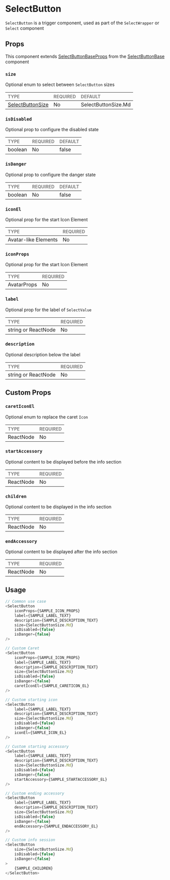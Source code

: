 # SelectButton

`SelectButton` is a trigger component, used as part of the `SelectWrapper` or `Select` component

## Props

This component extends [SelectButtonBaseProps](./foundation/SelectButtonBase.types.ts) from the [SelectButtonBase](./foundation/SelectButtonBase.tsx) component

### `size`

Optional enum to select between `SelectButton` sizes

| <span style="color:gray;font-size:14px">TYPE</span> | <span style="color:gray;font-size:14px">REQUIRED</span> | <span style="color:gray;font-size:14px">DEFAULT</span> |
| :-------------------------------------------------- | :------------------------------------------------------ | :----------------------------------------------------- |
| [SelectButtonSize](./SelectButton.types.ts)                   | No                                                      | SelectButtonSize.Md                                                |

### `isDisabled`

Optional prop to configure the disabled state

| <span style="color:gray;font-size:14px">TYPE</span> | <span style="color:gray;font-size:14px">REQUIRED</span> | <span style="color:gray;font-size:14px">DEFAULT</span> |
| :-------------------------------------------------- | :------------------------------------------------------ | :----------------------------------------------------- |
| boolean                                         | No                                                      | false                                                |

### `isDanger`

Optional prop to configure the danger state

| <span style="color:gray;font-size:14px">TYPE</span> | <span style="color:gray;font-size:14px">REQUIRED</span> | <span style="color:gray;font-size:14px">DEFAULT</span> |
| :-------------------------------------------------- | :------------------------------------------------------ | :----------------------------------------------------- |
| boolean                                         | No                                                      | false                                                |

### `iconEl`

Optional prop for the start Icon Element

| <span style="color:gray;font-size:14px">TYPE</span> | <span style="color:gray;font-size:14px">REQUIRED</span> |
| :-------------------------------------------------- | :------------------------------------------------------ |
| Avatar-like Elements                                              | No                                                     |

### `iconProps`

Optional prop for the start Icon Element

| <span style="color:gray;font-size:14px">TYPE</span> | <span style="color:gray;font-size:14px">REQUIRED</span> |
| :-------------------------------------------------- | :------------------------------------------------------ |
| AvatarProps                                              | No                                                     |

### `label`

Optional prop for the label of `SelectValue`

| <span style="color:gray;font-size:14px">TYPE</span> | <span style="color:gray;font-size:14px">REQUIRED</span> |
| :-------------------------------------------------- | :------------------------------------------------------ |
| string or ReactNode                                              | No                                                     |

### `description`

Optional description below the label

| <span style="color:gray;font-size:14px">TYPE</span> | <span style="color:gray;font-size:14px">REQUIRED</span> |
| :-------------------------------------------------- | :------------------------------------------------------ |
| string or ReactNode                                              | No                                                     |

## Custom Props

### `caretIconEl`

Optional enum to replace the caret `Icon`

| <span style="color:gray;font-size:14px">TYPE</span> | <span style="color:gray;font-size:14px">REQUIRED</span> |
| :-------------------------------------------------- | :------------------------------------------------------ |
| ReactNode                                              | No                                                     |

### `startAccessory`

Optional content to be displayed before the info section

| <span style="color:gray;font-size:14px">TYPE</span> | <span style="color:gray;font-size:14px">REQUIRED</span> |
| :-------------------------------------------------- | :------------------------------------------------------ |
| ReactNode                                              | No                                                     |

### `children`

Optional content to be displayed in the info section

| <span style="color:gray;font-size:14px">TYPE</span> | <span style="color:gray;font-size:14px">REQUIRED</span> |
| :-------------------------------------------------- | :------------------------------------------------------ |
| ReactNode                                              | No                                                     |

### `endAccessory`

Optional content to be displayed after the info section

| <span style="color:gray;font-size:14px">TYPE</span> | <span style="color:gray;font-size:14px">REQUIRED</span> |
| :-------------------------------------------------- | :------------------------------------------------------ |
| ReactNode                                              | No                                                     |

## Usage

```javascript
// Common use case
<SelectButton 
    iconProps={SAMPLE_ICON_PROPS}
    label={SAMPLE_LABEL_TEXT}
    description={SAMPLE_DESCRIPTION_TEXT}
    size={SelectButtonSize.Md}
    isDisabled={false}
    isDanger={false}
/>

// Custom Caret
<SelectButton 
    iconProps={SAMPLE_ICON_PROPS}
    label={SAMPLE_LABEL_TEXT}
    description={SAMPLE_DESCRIPTION_TEXT}
    size={SelectButtonSize.Md}
    isDisabled={false}
    isDanger={false}
    caretIconEl={SAMPLE_CARETICON_EL}
/>

// Custom starting icon
<SelectButton 
    label={SAMPLE_LABEL_TEXT}
    description={SAMPLE_DESCRIPTION_TEXT}
    size={SelectButtonSize.Md}
    isDisabled={false}
    isDanger={false}
    iconEl={SAMPLE_ICON_EL}
/>

// Custom starting accessory
<SelectButton 
    label={SAMPLE_LABEL_TEXT}
    description={SAMPLE_DESCRIPTION_TEXT}
    size={SelectButtonSize.Md}
    isDisabled={false}
    isDanger={false}
    startAccessory={SAMPLE_STARTACCESSORY_EL}
/>

// Custom ending accessory
<SelectButton 
    label={SAMPLE_LABEL_TEXT}
    description={SAMPLE_DESCRIPTION_TEXT}
    size={SelectButtonSize.Md}
    isDisabled={false}
    isDanger={false}
    endAccessory={SAMPLE_ENDACCESSORY_EL}
/>

// Custom info session
<SelectButton 
    size={SelectButtonSize.Md}
    isDisabled={false}
    isDanger={false}
>
    {SAMPLE_CHILDREN}
</SelectButton>
```
